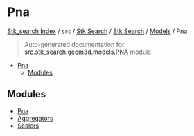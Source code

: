 # Pna

[Stk_search Index](../../../../../README.md#stk_search-index) / `src` / [Stk Search](../../../index.md#stk-search) / [Stk Search](../../../index.md#stk-search) / [Models](../index.md#models) / Pna

> Auto-generated documentation for [src.stk_search.geom3d.models.PNA](https://github.com/mohammedazzouzi15/STK_search/blob/main/src/stk_search/geom3d/models/PNA/__init__.py) module.

- [Pna](#pna)
  - [Modules](#modules)

## Modules

- [Pna](./PNA.md)
- [Aggregators](./aggregators.md)
- [Scalers](./scalers.md)